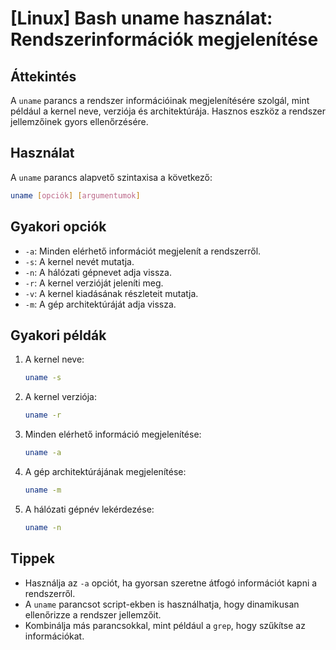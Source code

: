 # [Linux] Bash uname használat: Rendszerinformációk megjelenítése

## Áttekintés
A `uname` parancs a rendszer információinak megjelenítésére szolgál, mint például a kernel neve, verziója és architektúrája. Hasznos eszköz a rendszer jellemzőinek gyors ellenőrzésére.

## Használat
A `uname` parancs alapvető szintaxisa a következő:

```bash
uname [opciók] [argumentumok]
```

## Gyakori opciók
- `-a`: Minden elérhető információt megjelenít a rendszerről.
- `-s`: A kernel nevét mutatja.
- `-n`: A hálózati gépnevet adja vissza.
- `-r`: A kernel verzióját jeleníti meg.
- `-v`: A kernel kiadásának részleteit mutatja.
- `-m`: A gép architektúráját adja vissza.

## Gyakori példák
1. A kernel neve:
   ```bash
   uname -s
   ```

2. A kernel verziója:
   ```bash
   uname -r
   ```

3. Minden elérhető információ megjelenítése:
   ```bash
   uname -a
   ```

4. A gép architektúrájának megjelenítése:
   ```bash
   uname -m
   ```

5. A hálózati gépnév lekérdezése:
   ```bash
   uname -n
   ```

## Tippek
- Használja az `-a` opciót, ha gyorsan szeretne átfogó információt kapni a rendszerről.
- A `uname` parancsot script-ekben is használhatja, hogy dinamikusan ellenőrizze a rendszer jellemzőit.
- Kombinálja más parancsokkal, mint például a `grep`, hogy szűkítse az információkat.